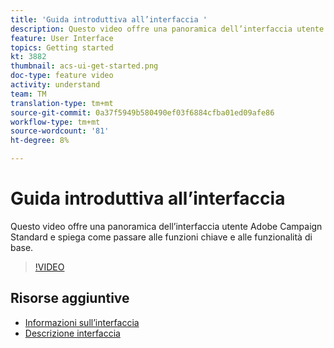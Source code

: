 ```yaml
---
title: 'Guida introduttiva all’interfaccia '
description: Questo video offre una panoramica dell’interfaccia utente  Adobe Campaign Standard e delle funzioni principali e di base.
feature: User Interface
topics: Getting started
kt: 3882
thumbnail: acs-ui-get-started.png
doc-type: feature video
activity: understand
team: TM
translation-type: tm+mt
source-git-commit: 0a37f5949b580490ef03f6884cfba01ed09afe86
workflow-type: tm+mt
source-wordcount: '81'
ht-degree: 8%

---
```



# Guida introduttiva all’interfaccia

Questo video offre una panoramica dell’interfaccia utente  Adobe Campaign Standard e spiega come passare alle funzioni chiave e alle funzionalità di base.

>[!VIDEO](https://video.tv.adobe.com/v/18469?quality=12)

## Risorse aggiuntive

* [Informazioni sull’interfaccia](https://docs.adobe.com/content/help/en/campaign-standard/using/getting-started/discovering-the-interface/about-the-interface.html)
* [Descrizione interfaccia](https://docs.adobe.com/content/help/en/campaign-standard/using/getting-started/discovering-the-interface/interface-description.html)
